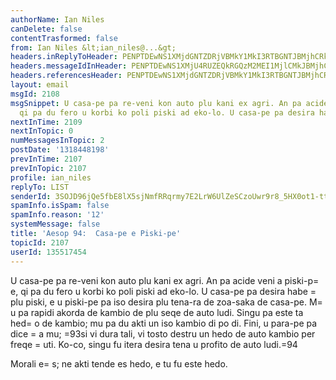 ```yaml
---
authorName: Ian Niles
canDelete: false
contentTrasformed: false
from: Ian Niles &lt;ian_niles@...&gt;
headers.inReplyToHeader: PENPTDEwNS1XMjdGNTZDRjVBMkY1MkI3RTBGNTJBMjhCRkQwQHBoeC5nYmw+
headers.messageIdInHeader: PENPTDEwNS1XMjU4RUZEQkRGQzM2MEI1MjlCMkJBMjhCRTMwQHBoeC5nYmw+
headers.referencesHeader: PENPTDEwNS1XMjdGNTZDRjVBMkY1MkI3RTBGNTJBMjhCRkQwQHBoeC5nYmw+
layout: email
msgId: 2108
msgSnippet: U casa-pe pa re-veni kon auto plu kani ex agri. An pa acide veni a piski-pe,
  qi pa du fero u korbi ko poli piski ad eko-lo. U casa-pe pa desira habe plu piski,
nextInTime: 2109
nextInTopic: 0
numMessagesInTopic: 2
postDate: '1318448198'
prevInTime: 2107
prevInTopic: 2107
profile: ian_niles
replyTo: LIST
senderId: 3SOJD96jQe5fbE8lX5sjNmfRRqrmy7E2LrW6UlZeSCzoUwr9r8_5HX0ot1-ttgeTFkP1i8zg9IGCqt-p5VzoYXmc8y6udDjc
spamInfo.isSpam: false
spamInfo.reason: '12'
systemMessage: false
title: 'Aesop 94:  Casa-pe e Piski-pe'
topicId: 2107
userId: 135517454
---
```



U casa-pe pa re-veni kon auto plu kani ex agri. An pa acide veni a piski-p=
e, qi pa du fero u korbi ko poli piski ad eko-lo. U casa-pe pa desira habe =
plu piski, e u piski-pe pa iso desira plu tena-ra de zoa-saka de casa-pe. M=
u pa rapidi akorda de kambio de plu seqe de auto ludi. Singu pa este ta hed=
o de kambio; mu pa du akti un iso kambio di po di. Fini, u para-pe pa dice =
a mu; =93si vi dura tali, vi tosto destru un hedo de auto kambio per freqe =
uti. Ko-co, singu fu itera desira tena u profito de auto ludi.=94

Morali e=
s; ne akti tende es hedo, e tu fu este hedo.  		 	   		  
